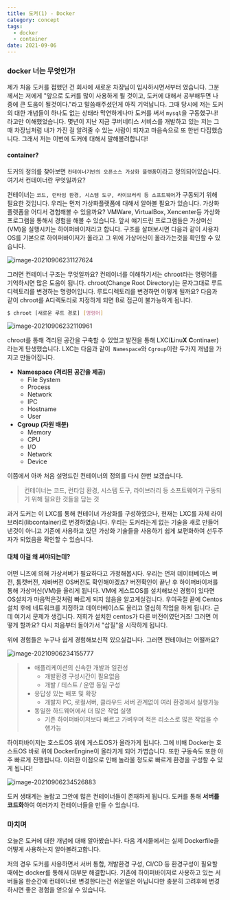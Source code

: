 ```yaml
---
title: 도커(1) - Docker
category: concept
tags:
  - docker
  - container
date: 2021-09-06
---
```


### docker 너는 무엇인가!

제가 처음 도커를 접했던 건 회사에 새로운 차장님이 입사하시면서부터 였습니다. 그분께서는 저에게 "앞으로 도커를 많이 사용하게 될 것이고, 도커에 대해서 공부해두면 나중에 큰 도움이 될것이다."라고 말씀해주셨던게 아직 기억납니다. 그때 당시에 저는 도커의 대한 개념들이 하나도 없는 상태라 막연하게나마 도커를 써서 `mysql`을 구동했구나! 라고만 이해했었습니다. 몇년이 지난 지금 쿠버네티스 서비스를 개발하고 있는 저는 그때 차장님처럼 내가 가진 걸 알려줄 수 있는 사람이 되자고 마음속으로 또 한번 다짐했습니다. 그래서 저는 이번에 도커에 대해서 말해볼려합니다!

#### container?

도커의 정의를 찾아보면 `컨테이너기반의 오픈소스 가상화 플랫폼`이라고 정의되어있습니다. 여기서 컨테이너란 무엇일까요?

컨테이너는 `코드, 런타임 환경, 시스템 도구, 라이브러리 등 소프트웨어`가 구동되기 위해 필요한 것입니다. 우리는 먼저 가상화플랫폼에 대해서 알아볼 필요가 있습니다. 가상화플랫폼을 어디서 경험해볼 수 있을까요? VMWare, VirtualBox, Xencenter등 가상화 프로그램을 통해서 경험을 해볼 수 있습니다. 앞서 얘기드린 프로그램들은 가상머신(VM)을 실행시키는 하이퍼바이저라고 합니다. 구조를 살펴보시면 다음과 같이 사용자OS를 기본으로 하이퍼바이저가 올라고 그 위에 가상머신이 올라가는것을 확인할 수 있습니다.

![image-20210906231127624](../../../assets/images/posts/2021-09-06-post-docker-concept/image-20210906231127624.png)

그러면 컨테이너 구조는 무엇일까요? 컨테이너를 이해하기서는 chroot라는 명령어를 기억하시면 많은 도움이 됩니다. chroot(Change Root Directory)는 문자그대로 루트 디렉토리를 변경하는 명령어입니다. 루트디렉토리를 변경하면 어떻게 될까요? 다음과 같이 chroot를 A디렉토리로 지정하게 되면 B로 접근이 불가능하게 됩니다.

```bash
$ chroot [새로운 루트 경로] [명령어]
```

![image-20210906232110961](../../../assets/images/posts/2021-09-06-post-docker-concept/image-20210906232110961.png)

chroot를 통해 격리된 공간을 구축할 수 있었고 발전을 통해 LXC(**L**inu**X** **C**ontinaer)라는게 탄생했습니다. LXC는 다음과 같이` Namespace`와 `Cgroup`이란 두가지 개념을 가지고 만들어집니다.

- **Namespace (격리된 공간을 제공)**
  - File System
  - Process
  - Network
  - IPC
  - Hostname
  - User
- **Cgroup (자원 배분)**
  - Memory
  - CPU
  - I/O
  - Network
  - Device

이쯤에서 아까 처음 설명드린 컨테이너의 정의를 다시 한번 보겠습니다.

> 컨테이너는 코드, 런타임 환경, 시스템 도구, 라이브러리 등 소프트웨어가 구동되기 위해 필요한 것들을 담는 것

과거 도커는 이 LXC를 통해 컨테이너 가상화를 구성하였으나, 현재는 LXC를 자체 라이브러리(libcontainer)로 변경하였습니다. 우리는 도커라는게 없는 기술을 새로 만들어 낸것이 아니고 기존에 사용하고 있던 가상화 기술들을 사용하기 쉽게 보편화하여 선두주자가 되었음을 확인할 수 있습니다.

#### 대체 이걸 왜 써야되는데?

어떤 니즈에 의해 가상서버가 필요하다고 가정해봅시다. 우리는 먼저 데이터베이스 버전, 톰캣버전, 자바버전 OS버전도 확인해야겠죠? 버전확인이 끝난 후 하이퍼바이저를 통해 가상머신(VM)을 올리게 됩니다. VM에 게스트OS를 설치해보신 경험이 있다면 OS설치가 마음먹은것처럼 빠르게 되지 않음을 알고계실겁니다. 우여곡절 끝에 Centos 설치 후에 네트워크를 지정하고 데이터베이스도 올리고 열심히 작업을 하게 됩니다. 근데 여기서 문제가 생깁니다. 저희가 설치한 centos가 다른 버전이였던거죠! 그러면 어떻게 할까요? 다시 처음부터 돌아가서 "삽질"을 시작하게 됩니다.

위에 경험들은 누구나 쉽게 경험해보신적 있으실겁니다. 그러면 컨테이너는 어떨까요?

![image-20210906234155777](../../../assets/images/posts/2021-09-06-post-docker-concept/image-20210906234155777.png)

> - 애플리케이션의 신속한 개발과 일관성
>   - 개발환경 구성시간이 필요없음
>   - 개발 / 테스트 / 운영 동일 구성
> - 응답성 있는 배포 및 확장
>   - 개발자 PC, 로컬서버, 클라우드 서버 관계없이 여러 환경에서 실행가능
> - 동일한 하드웨어에서 더 많은 작업 실행
>   - 기존 하이퍼바이저보다 빠르고 가벼우며 적은 리소스로 많은 작업을 수행가능

하이퍼바이저는 호스트OS 위에 게스트OS가 올라가게 됩니다. 그에 비해 Docker는 호스트OS 바로 위에 DockerEngine이 올라가게 되어 가볍습니다. 또한 구동속도 또한 아주 빠르게 진행됩니다. 이러한 이점으로 인해 놀라울 정도로 빠르게 환경을 구성할 수 있게 됩니다!

![image-20210906234526883](../../../assets/images/posts/2021-09-06-post-docker-concept/image-20210906234526883.png)

도커 생태계는 놀랍고 그안에 많은 컨테이너들이 존재하게 됩니다. 도커를 통해 **서버를 코드화**하여 여러가지 컨테이너들을 만들 수 있습니다.

### 마치며

오늘은 도커에 대한 개념에 대해 알아봤습니다. 다음 계시물에서는 실제 Dockerfile을 어떻게 사용하는지 알아볼려고합니다.

저의 경우 도커를 사용하면서 서버 통합, 개발환경 구성, CI/CD 등 환경구성이 필요할 때에는 docker를 통해서 대부분 해결합니다. 기존에 하이퍼바이저로 사용하고 있는 서버들을 한순간에 컨테이너로 변경한다는건 쉬운일은 아닙니다만 충분히 고려후에 변경하시면 좋은 경험을 얻으실 수 있습니다.
